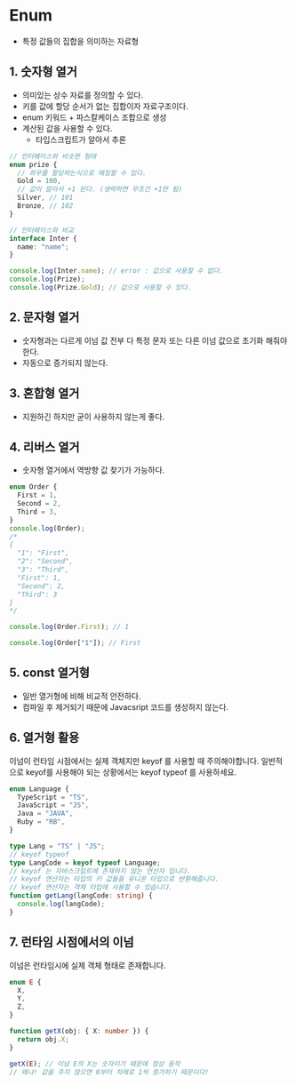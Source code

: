 # Enum

- 특정 값들의 집합을 의미하는 자료형

## 1. 숫자형 열거

- 의미있는 상수 자료를 정의할 수 있다.
- 키를 값에 할당 순서가 없는 집합이자 자료구조이다.
- enum 키워드 + 파스칼케이스 조합으로 생성
- 계산된 값을 사용할 수 있다.
  - 타입스크립트가 알아서 추론

```typescript
// 인터페이스와 비슷한 형태
enum prize {
  // 좌우를 할당하는식으로 매칭할 수 있다.
  Gold = 100,
  // 값이 알아서 +1 된다. (생략하면 무조건 +1만 됨)
  Silver, // 101
  Bronze, // 102
}

// 인터페이스와 비교
interface Inter {
  name: "name";
}

console.log(Inter.name); // error : 값으로 사용할 수 없다.
console.log(Prize);
console.log(Prize.Gold); // 값으로 사용할 수 있다.
```

## 2. 문자형 열거

- 숫자형과는 다르게 이넘 값 전부 다 특정 문자 또는 다른 이넘 값으로 초기화 해줘야 한다.
- 자동으로 증가되지 않는다.

## 3. 혼합형 열거

- 지원하긴 하지만 굳이 사용하지 않는게 좋다.

## 4. 리버스 열거

- 숫자형 열거에서 역방향 값 찾기가 가능하다.

```typescript
enum Order {
  First = 1,
  Second = 2,
  Third = 3,
}
console.log(Order);
/*
{
  "1": "First",
  "2": "Second",
  "3": "Third",
  "First": 1,
  "Second": 2,
  "Third": 3
} 
*/

console.log(Order.First); // 1

console.log(Order["1"]); // First
```

## 5. const 열거형

- 일반 열거형에 비해 비교적 안전하다.
- 컴파일 후 제거되기 때문에 Javacsript 코드를 생성하지 않는다.

## 6. 열거형 활용

이넘이 런타임 시점에서는 실제 객체지만 keyof 를 사용할 때 주의해야합니다.
일반적으로 keyof를 사용해야 되는 상황에서는 keyof typeof 를 사용하세요.

```typescript
enum Language {
  TypeScript = "TS",
  JavaScript = "JS",
  Java = "JAVA",
  Ruby = "RB",
}

type Lang = "TS" | "JS";
// keyof typeof
type LangCode = keyof typeof Language;
// keyof 는 자바스크립트에 존재하지 않는 연산자 입니다.
// keyof 연산자는 타입의 키 값들을 유니온 타입으로 반환해줍니다.
// keyof 연산자는 객체 타입에 사용할 수 있습니다.
function getLang(langCode: string) {
  console.log(langCode);
}
```

## 7. 런타임 시점에서의 이넘

이넘은 런타임시에 실제 객체 형태로 존재합니다.

```typescript
enum E {
  X,
  Y,
  Z,
}

function getX(obj: { X: number }) {
  return obj.X;
}

getX(E); // 이넘 E의 X는 숫자이기 때문에 정상 동작
// 왜냐! 값을 주지 않으면 0부터 차례로 1씩 증가하기 때문이다!
```

